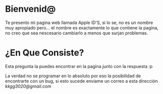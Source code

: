 # Bienvenid@

Te presento mi pagina web llamada Apple ID'S, si lo se, no es un nombre muy apropiado pero... el nombre es exactamente lo que contiene la pagina, no creo que sea nescesario cambiarlo a menos que surjan problemas.

# ¿En Que Consiste?

Esta pregunta la puedes encontrar en la pagina junto con la respuesta :p

La verdad no se programar en lo absoluto por eso la posibilidad de encontrarte con un bug, si esto sucede enviame un correo a esta dirección _kkgg3020@gmail.com_
